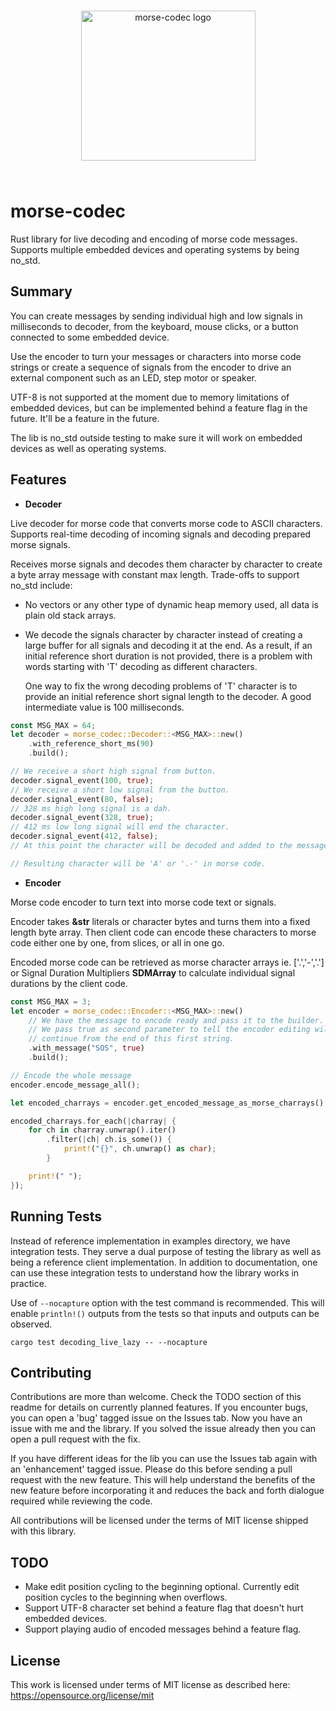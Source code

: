 <p align="center" style="padding: 25px 0">
  <img width="279" height="240" style="max-width: 279px" src="https://raw.githubusercontent.com/burumdev/morse-codec/refs/heads/master/morse-logo.png" alt="morse-codec logo" />
</p>

# morse-codec
Rust library for live decoding and encoding of morse code messages. Supports multiple embedded devices and operating systems by being no_std.

## Summary
You can create messages by sending individual high and low signals in milliseconds to decoder,
from the keyboard, mouse clicks, or a button connected to some embedded device.

Use the encoder to turn your messages or characters into morse code strings or create a
sequence of signals from the encoder to drive an external component such as an LED, step motor or speaker.

UTF-8 is not supported at the moment due to memory limitations of embedded devices,
but can be implemented behind a feature flag in the future. It'll be a feature in the future.

The lib is no_std outside testing to make sure it will work on embedded devices
as well as operating systems.

## Features

* **Decoder**

Live decoder for morse code that converts morse code to ASCII characters. Supports real-time decoding of incoming signals and decoding
prepared morse signals.

Receives morse signals and decodes them character by character
to create a byte array message with constant max length.
Trade-offs to support no_std include:
* No vectors or any other type of dynamic heap memory used, all data is plain old stack arrays.
* We decode the signals character by character instead of creating a large buffer for all
  signals and decoding it at the end. As a result, if an initial reference short duration is not
  provided, there is a problem with words starting with 'T' decoding as different characters.

  One way to fix the wrong decoding problems of 'T' character is to provide an initial reference short signal
  length to the decoder. A good intermediate value is 100 milliseconds.

```rust
const MSG_MAX = 64;
let decoder = morse_codec::Decoder::<MSG_MAX>::new()
    .with_reference_short_ms(90)
    .build();

// We receive a short high signal from button.
decoder.signal_event(100, true);
// We receive a short low signal from the button.
decoder.signal_event(80, false);
// 328 ms high long signal is a dah.
decoder.signal_event(328, true);
// 412 ms low long signal will end the character.
decoder.signal_event(412, false);
// At this point the character will be decoded and added to the message.

// Resulting character will be 'A' or '.-' in morse code.

```

* **Encoder**

Morse code encoder to turn text into morse code text or signals.

Encoder takes **&str** literals or character bytes and
turns them into a fixed length byte array. Then client code can encode these characters
to morse code either one by one, from slices, or all in one go.

Encoded morse code can be retrieved as morse character arrays ie. ['.','-','.'] or Signal
Duration Multipliers **SDMArray** to calculate individual signal durations by the client code.

```rust
const MSG_MAX = 3;
let encoder = morse_codec::Encoder::<MSG_MAX>::new()
    // We have the message to encode ready and pass it to the builder.
    // We pass true as second parameter to tell the encoder editing will
    // continue from the end of this first string.
    .with_message("SOS", true)
    .build();

// Encode the whole message
encoder.encode_message_all();

let encoded_charrays = encoder.get_encoded_message_as_morse_charrays();

encoded_charrays.for_each(|charray| {
    for ch in charray.unwrap().iter()
        .filter(|ch| ch.is_some()) {
            print!("{}", ch.unwrap() as char);
        }

    print!(" ");
});

```

## Running Tests
Instead of reference implementation in examples directory, we have integration tests.
They serve a dual purpose of testing the library as well as being a reference client implementation.
In addition to documentation, one can use these integration tests to understand how the library works
in practice.

Use of `--nocapture` option with the test command is recommended. This will
enable `println!()` outputs from the tests so that inputs and outputs can be observed.

```
cargo test decoding_live_lazy -- --nocapture
```

## Contributing
Contributions are more than welcome. Check the TODO section of this readme for details on currently planned features.
If you encounter bugs, you can open a 'bug' tagged issue on the Issues tab. Now you have an issue with me and the library.
If you solved the issue already then you can open a pull request with the fix.

If you have different ideas for the lib you can use the Issues tab again with an 'enhancement' tagged issue.
Please do this before sending a pull request with the new feature. This will help understand the benefits of the
new feature before incorporating it and reduces the back and forth dialogue required while reviewing the code.

All contributions will be licensed under the terms of MIT license shipped with this library.

## TODO
* Make edit position cycling to the beginning optional. Currently edit position cycles to the beginning when overflows.
* Support UTF-8 character set behind a feature flag that doesn't hurt embedded devices.
* Support playing audio of encoded messages behind a feature flag.

## License
This work is licensed under terms of MIT license as described here: https://opensource.org/license/mit

